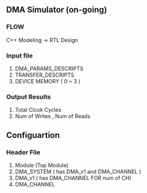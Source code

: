 ## DMA Simulator (on-going)
### FLOW
  C++ Modeling -> RTL Design  
### Input file 
1. DMA_PARAMS_DESCRIPTS
2. TRANSFER_DESCRIPTS
3. DEVICE MEMORY ( 0 ~ 3 )

### Output Results
1. Total Clcok Cycles
2. Num of Writes , Num of Reads

## Configuartion
### Header File
1. Module (Top Module)
2. DMA_SYSTEM ( has DMA_v1 and DMA_CHANNEL )
3. DMA_v1 ( has DMA_CHANNEL FOR num of CH)
4. DMA_CHANNEL
